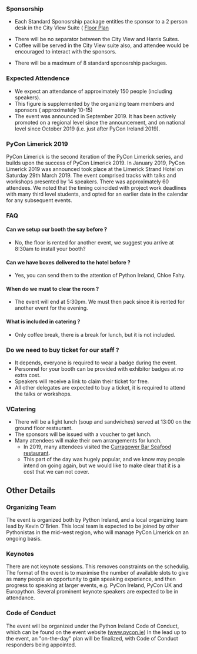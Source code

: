 
### Sponsorship

* Each Standard Sponosrship package entitles the sponsor to a 2 person desk in the City View Suite ( [Floor Plan](https://github.com/PyConLimerick/Limerick2020/blob/master/Strand%20Hotel%20-%206th%20floor.pdf)
 - There will be no separator between the City View and Harris Suites.
 - Coffee will be served in the City View suite also, and attendee would be encouraged to interact with the sponsors.
* There will be a maximum of 8 standard sponosrship packages.

### Expected Attendence

* We expect an attendance of approximately 150 people (including speakers).
* This figure is supplemented by the organizing team members and sponsors ( approximately 10-15)
* The event was announced in September 2019. It has been actively promoted on a regional level since the announcement, and on national level since October 2019 (i.e. just after PyCon Ireland 2019).

### PyCon Limerick 2019

PyCon Limerick is the second iteration of the PyCon Limerick series, and builds upon the success of PyCon Limerick 2019. 
In January 2019, PyCon Limerick 2019 was announced took place at the Limerick Strand Hotel on Saturday 29th March 2019.
The event comprised tracks with talks and workshops presented by 14 speakers.  There was approximately 60 attendees.
We noted that the timing coincided with project work deadlines with many third level students, and opted for an earlier date in the calendar for any subsequent events.


### FAQ

#### Can we setup our booth the say before ?

* No, the floor is rented for another event, we suggest you arrive at 8:30am to install your booth?

####  Can we have boxes delivered to the hotel before ?

* Yes, you can send them to the attention of Python Ireland, Chloe Fahy.

#### When do we must to clear the room ?

* The event will end at 5:30pm. We must then pack since it is rented for another event for the evening.

#### What is included in catering ?

* Only coffee break, there is a break for lunch, but it is not included.

### Do we need to buy ticket for our staff ?

* It depends, everyone is required to wear a badge during the event. 
* Personnel for your booth can be provided with exhibitor badges at no extra cost. 
* Speakers will receive a link to claim their ticket for free. 
* All other delegates are expected to buy a ticket, it is required to attend the talks or workshops.

### VCatering

* There will be a light lunch (soup and sandwiches) served at 13:00 on the ground floor restaurant. 
* The sponsors will be issued with a voucher to get lunch.
* Many attendees will make their own arrangements for lunch. 
  - In 2019, many attendees visited the [Curragower Bar Seafood restaurant](curragower.com). 
  - This part of the day was hugely popular, and we know may people intend on going again, but we would like to make clear that it is a cost that we can not cover.


## Other Details

### Organizing Team

The event is organized both by Python Ireland, and a local organizing team lead by Kevin O'Brien.
This local team is expected to be joined by other Pythonistas in the mid-west region, who will manage PyCon Limerick on an ongoing basis.

### Keynotes

There are not keynote sessions. This removes constraints on the schedulig.
The format of the event is to maximise the number of available slots to give as many people an opportunity to gain speaking experience, and then progress to speaking at
larger events, e.g. PyCon Ireland, PyCon UK and Europython.
Several prominent keynote speakers are expected to be in attendance.

### Code of Conduct

The event will be organized under the Python Ireland Code of Conduct, which can be found on the event website (www.pycon.ie)
In the lead up to the event, an "on-the-day" plan will be finalized, with Code of Conduct responders being appointed.
